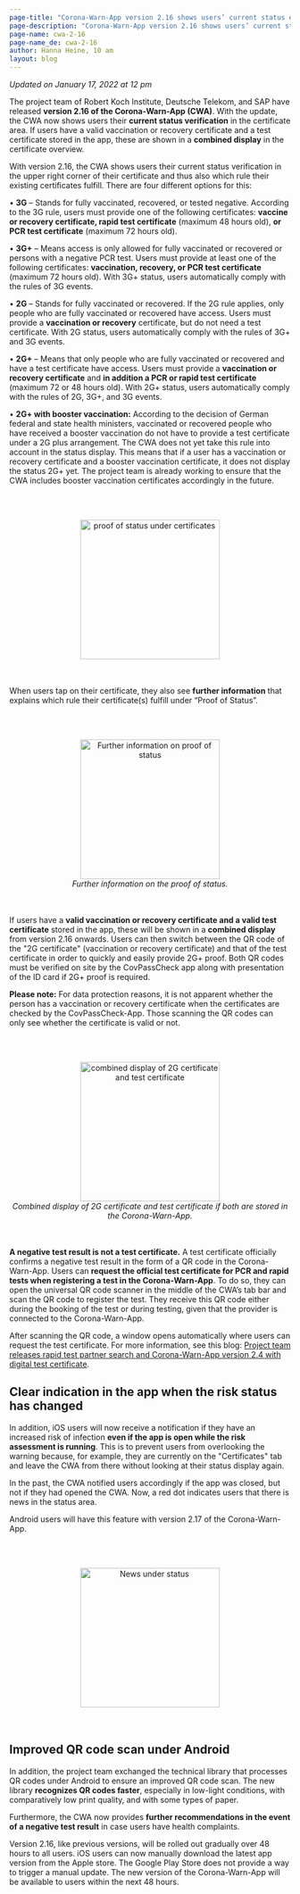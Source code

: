 ```yaml
---
page-title: "Corona-Warn-App version 2.16 shows users’ current status evidence"
page-description: "Corona-Warn-App version 2.16 shows users’ current status evidence"
page-name: cwa-2-16
page-name_de: cwa-2-16
author: Hanna Heine, 10 am
layout: blog
---
```


*Updated on January 17, 2022 at 12 pm*

The project team of Robert Koch Institute, Deutsche Telekom, and SAP have released **version 2.16 of the Corona-Warn-App (CWA)**. With the update, the CWA now shows users their **current status verification** in the certificate area. If users have a valid vaccination or recovery certificate and a test certificate stored in the app, these are shown in a **combined display** in the certificate overview.

<!-- overview -->

With version 2.16, the CWA shows users their current status verification in the upper right corner of their certificate and thus also which rule their existing certificates fulfill. There are four different options for this:

• **3G** – Stands for fully vaccinated, recovered, or tested negative. According to the 3G rule, users must provide one of the following certificates: **vaccine or recovery certificate, rapid test certificate** (maximum 48 hours old), **or PCR test certificate** (maximum 72 hours old).

• **3G+** – Means access is only allowed for fully vaccinated or recovered or persons with a negative PCR test. Users must provide at least one of the following certificates: **vaccination, recovery, or PCR test certificate** (maximum 72 hours old).
With 3G+ status, users automatically comply with the rules of 3G events.

• **2G** – Stands for fully vaccinated or recovered. If the 2G rule applies, only people who are fully vaccinated or recovered have access. Users must provide a **vaccination or recovery** certificate, but do not need a test certificate.
With 2G status, users automatically comply with the rules of 3G+ and 3G events.

• **2G+** – Means that only people who are fully vaccinated or recovered and have a test certificate have access. Users must provide a **vaccination or recovery certificate** and **in addition a PCR or rapid test certificate** (maximum 72 or 48 hours old). 
With 2G+ status, users automatically comply with the rules of 2G, 3G+, and 3G events.

• **2G+ with booster vaccination:** According to the decision of German federal and state health ministers, vaccinated or recovered people who have received a booster vaccination do not have to provide a test certificate under a 2G plus arrangement. The CWA does not yet take this rule into account in the status display. This means that if a user has a vaccination or recovery certificate and a booster vaccination certificate, it does not display the status 2G+ yet. The project team is already working to ensure that the CWA includes booster vaccination certificates accordingly in the future.


<br></br>
<center> 
<img src="./g-status.png" title="proof of status under certificates" style="align: center" width=250> 
</center>
<br></br>

When users tap on their certificate, they also see **further information** that explains which rule their certificate(s) fulfill under “Proof of Status”.

<br></br>
<center> 
<img src="./2g-info.png" title="Further information on proof of status" style="align: center" width=250>
<figcaption aria-hidden="true"><em>Further information on the proof of status.</em></figcaption>
</center>
<br></br>


If users have a **valid vaccination or recovery certificate and a valid test certificate** stored in the app, these will be shown in a **combined display** from version 2.16 onwards. Users can then switch between the QR code of the "2G certificate" (vaccination or recovery certificate) and that of the test certificate in order to quickly and easily provide 2G+ proof. Both QR codes must be verified on site by the CovPassCheck app along with presentation of the ID card if 2G+ proof is required. 

**Please note:** For data protection reasons, it is not apparent whether the person has a vaccination or recovery certificate when the certificates are checked by the CovPassCheck-App. Those scanning the QR codes can only see whether the certificate is valid or not.

<br></br>
<center> 
<img src="./combined-certificates.png" title="combined display of 2G certificate and test certificate" style="align: center" width=250>
<figcaption aria-hidden="true"><em>Combined display of 2G certificate and test certificate if both are stored in the Corona-Warn-App.</em></figcaption>
</center>
<br></br>

**A negative test result is not a test certificate.** A test certificate officially confirms a negative test result in the form of a QR code in the Corona-Warn-App. Users can **request the official test certificate for PCR and rapid tests when registering a test in the Corona-Warn-App**. To do so, they can open the universal QR code scanner in the middle of the CWA’s tab bar and scan the QR code to register the test. They receive this QR code either during the booking of the test or during testing, given that the provider is connected to the Corona-Warn-App. 

After scanning the QR code, a window opens automatically where users can request the test certificate. For more information, see this blog: [Project team releases rapid test partner search and Corona-Warn-App version 2.4 with digital test certificate](/en/blog/2021-06-24-cwa-version-2-4/).

## Clear indication in the app when the risk status has changed 

In addition, iOS users will now receive a notification if they have an increased risk of infection **even if the app is open while the risk assessment is running**. This is to prevent users from overlooking the warning because, for example, they are currently on the "Certificates" tab and leave the CWA from there without looking at their status display again.

In the past, the CWA notified users accordingly if the app was closed, but not if they had opened the CWA. Now, a red dot indicates users that there is news in the status area.

Android users will have this feature with version 2.17 of the Corona-Warn-App.


<br></br>
<center> 
<img src="./status-benachrichtigung.png" title="News under status" style="align: center" width=250>
</center>
<br></br>

## Improved QR code scan under Android

In addition, the project team exchanged the technical library that processes QR codes under Android to ensure an improved QR code scan. The new library **recognizes QR codes faster**, especially in low-light conditions, with comparatively low print quality, and with some types of paper.

Furthermore, the CWA now provides **further recommendations in the event of a negative test result** in case users have health complaints. 

Version 2.16, like previous versions, will be rolled out gradually over 48 hours to all users. iOS users can now manually download the latest app version from the Apple store. The Google Play Store does not provide a way to trigger a manual update. The new version of the Corona-Warn-App will be available to users within the next 48 hours.
